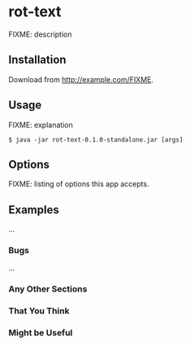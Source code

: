 # rot-text

FIXME: description

## Installation

Download from http://example.com/FIXME.

## Usage

FIXME: explanation

    $ java -jar rot-text-0.1.0-standalone.jar [args]

## Options

FIXME: listing of options this app accepts.

## Examples

...

### Bugs

...

### Any Other Sections
### That You Think
### Might be Useful
